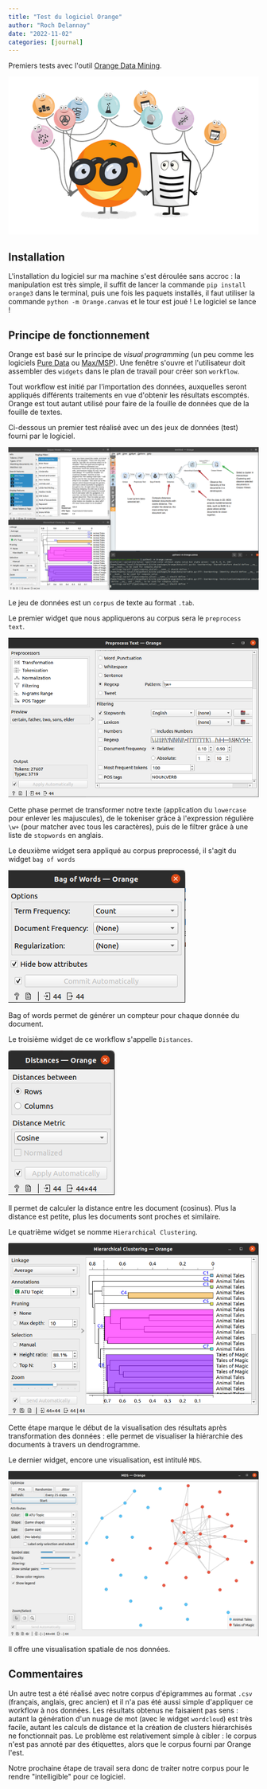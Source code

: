 ```yaml
---
title: "Test du logiciel Orange"
author: "Roch Delannay"
date: "2022-11-02"
categories: [journal]
---
```


Premiers tests avec l'outil [Orange Data Mining](https://orangedatamining.com/).

![](images-orange/image-orange.png)

## Installation

L'installation du logiciel sur ma machine s'est déroulée sans accroc : la manipulation est très simple, il suffit de lancer la commande `pip install orange3` dans le terminal, puis une fois les paquets installés, il faut utiliser la commande `python -m Orange.canvas` et le tour est joué ! Le logiciel se lance !

## Principe de fonctionnement

Orange est basé sur le principe de _visual programming_ (un peu comme les logiciels [Pure Data](https://puredata.info/) ou [Max/MSP](https://cycling74.com/products/max)). Une fenêtre s'ouvre et l'utilisateur doit assembler des `widgets` dans le plan de travail pour créer son `workflow`.

Tout workflow est initié par l'importation des données, auxquelles seront appliqués différents traitements en vue d'obtenir les résultats escomptés. Orange est tout autant utilisé pour faire de la fouille de données que de la fouille de textes.

Ci-dessous un premier test réalisé avec un des jeux de données (test) fourni par le logiciel.

![](images-orange/test-orange.png)

Le jeu de données est un `corpus` de texte au format `.tab`.

Le premier widget que nous appliquerons au corpus sera le `preprocess text`.

![](images-orange/preprocess-orange.png)

Cette phase permet de transformer notre texte (application du `lowercase` pour enlever les majuscules), de le tokeniser grâce à l'expression régulière `\w+` (pour matcher avec tous les caractères), puis de le filtrer grâce à une liste de `stopwords` en anglais.

Le deuxième widget sera appliqué au corpus preprocessé, il s'agit du widget `bag of words`

![](images-orange/bag-of-words.png)

Bag of words permet de générer un compteur pour chaque donnée du document.

Le troisième widget de ce workflow s'appelle `Distances`.

![](images-orange/distances.png)

Il permet de calculer la distance entre les document (cosinus). Plus la distance est petite, plus les documents sont proches et similaire.

Le quatrième widget se nomme `Hierarchical Clustering`.

![](images-orange/clustering.png)

Cette étape marque le début de la visualisation des résultats après transformation des données : elle permet de visualiser la hiérarchie des documents à travers un dendrogramme.

Le dernier widget, encore une visualisation, est intitulé `MDS`.

![](images-orange/plop.png)

Il offre une visualisation spatiale de nos données.

## Commentaires

Un autre test a été réalisé avec notre corpus d'épigrammes au format `.csv` (français, anglais, grec ancien) et il n'a pas été aussi simple d'appliquer ce workflow à nos données. Les résultats obtenus ne faisaient pas sens : autant la génération d'un nuage de mot (avec le widget `wordcloud`) est très facile, autant les calculs de distance et la création de clusters hiérarchisés ne fonctionnait pas. Le problème est relativement simple à cibler : le corpus n'est pas annoté par des étiquettes, alors que le corpus fourni par Orange l'est. 

Notre prochaine étape de travail sera donc de traiter notre corpus pour le rendre "intelligible" pour ce logiciel. 